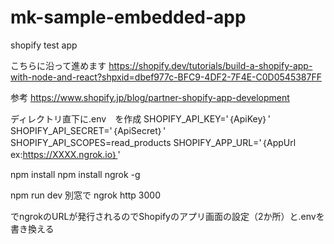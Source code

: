 # mk-sample-embedded-app
shopify test app

こちらに沿って進めます
https://shopify.dev/tutorials/build-a-shopify-app-with-node-and-react?shpxid=dbef977c-BFC9-4DF2-7F4E-C0D0545387FF

参考
https://www.shopify.jp/blog/partner-shopify-app-development

ディレクトリ直下に.env　を作成
SHOPIFY_API_KEY='｛ApiKey｝'
SHOPIFY_API_SECRET='｛ApiSecret｝'
SHOPIFY_API_SCOPES=read_products
SHOPIFY_APP_URL='｛AppUrl ex:https://XXXX.ngrok.io｝'

npm install
npm install ngrok -g

npm run dev
別窓で
ngrok http 3000

でngrokのURLが発行されるのでShopifyのアプリ画面の設定（2か所）と.envを書き換える

